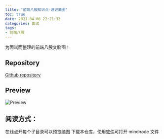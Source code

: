 ```yaml
---
title: "前端八股知识点-速记脑图"
toc: true
date: 2021-04-06 22:21:32
categories: 面试
tags:
- 前端八股
---
```


为面试而整理的前端八股文脑图！

<!-- more -->

## Repository

[Github repository](https://github.com/quanru/bagu)

## Preview

![Preview](https://github.com/quanru/bagu/blob/main/preview.jpg?raw=true)

## 阅读方式：

在线点开每个子目录可以预览脑图
下载本仓库，使用[软件](https://apps.apple.com/cn/app/mindnode-mind-map/id1218718027)可打开 mindnode 文件